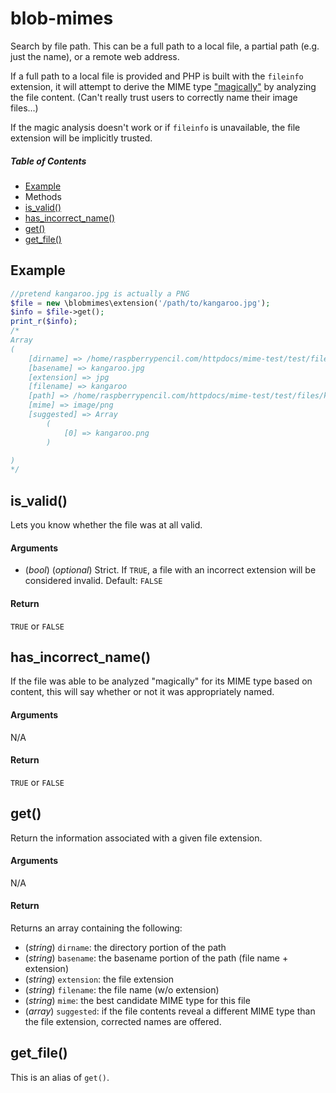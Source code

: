 # blob-mimes

Search by file path. This can be a full path to a local file, a partial path (e.g. just the name), or a remote web address.

If a full path to a local file is provided and PHP is built with the `fileinfo` extension, it will attempt to derive the MIME type ["magically"](https://en.wikipedia.org/wiki/File_format#Magic_number) by analyzing the file content. (Can't really trust users to correctly name their image files...)

If the magic analysis doesn't work or if `fileinfo` is unavailable, the file extension will be implicitly trusted.



##### Table of Contents

 * [Example](#example)
 * Methods
  * [is_valid()](#is_valid)
  * [has_incorrect_name()](#has_incorrect_name)
  * [get()](#get)
  * [get_file()](#get_file)



## Example

```php
//pretend kangaroo.jpg is actually a PNG
$file = new \blobmimes\extension('/path/to/kangaroo.jpg');
$info = $file->get();
print_r($info);
/*
Array
(
    [dirname] => /home/raspberrypencil.com/httpdocs/mime-test/test/files
    [basename] => kangaroo.jpg
    [extension] => jpg
    [filename] => kangaroo
    [path] => /home/raspberrypencil.com/httpdocs/mime-test/test/files/kangaroo.jpg
    [mime] => image/png
    [suggested] => Array
        (
            [0] => kangaroo.png
        )

)
*/
```



## is_valid()

Lets you know whether the file was at all valid.

#### Arguments

 * (*bool*) (*optional*) Strict. If `TRUE`, a file with an incorrect extension will be considered invalid. Default: `FALSE`

#### Return

`TRUE` or `FALSE`



## has_incorrect_name()

If the file was able to be analyzed "magically" for its MIME type based on content, this will say whether or not it was appropriately named.

#### Arguments

N/A

#### Return

`TRUE` or `FALSE`



## get()

Return the information associated with a given file extension.

#### Arguments

N/A

#### Return

Returns an array containing the following:

 * (*string*) `dirname`: the directory portion of the path
 * (*string*) `basename`: the basename portion of the path (file name + extension)
 * (*string*) `extension`: the file extension
 * (*string*) `filename`: the file name (w/o extension)
 * (*string*) `mime`: the best candidate MIME type for this file
 * (*array*) `suggested`: if the file contents reveal a different MIME type than the file extension, corrected names are offered.



## get_file()

This is an alias of `get()`.